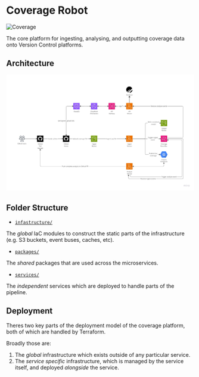 # Coverage Robot
![Coverage](https://coverage.ryanmaber.com/api/graph/github/coverage-robot/core/badge.svg?token=88f90351b6ac5ff3b37dec111714c05195803089cdba6892cc)

The core platform for ingesting, analysing, and outputting coverage data onto Version Control platforms.

## Architecture
![architecture.jpg](resources%2Farchitecture.jpg)

## Folder Structure
- [`infastructure/`](infrastructure/)

The _global_ IaC modules to construct the static parts of the infrastructure (e.g. S3 buckets, event buses, caches, etc).
 
- [`packages/`](packages/)

The _shared_ packages that are used across the microservices.

- [`services/`](services/)

The _independent_ services which are deployed to handle parts of the pipeline.

## Deployment
Theres two key parts of the deployment model of the coverage platform, both of which are handled by Terraform.

Broadly those are:
1. The _global_ infrastructure which exists outside of any particular service.
2. The _service specific_ infrastructure, which is managed by the service itself, and deployed _alongside_ the service.
